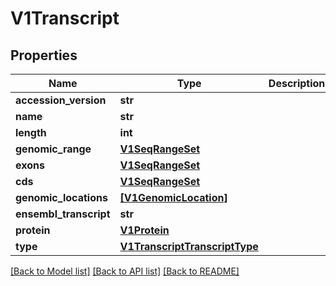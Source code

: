 # V1Transcript


## Properties
Name | Type | Description | Notes
------------ | ------------- | ------------- | -------------
**accession_version** | **str** |  | [optional] 
**name** | **str** |  | [optional] 
**length** | **int** |  | [optional] 
**genomic_range** | [**V1SeqRangeSet**](V1SeqRangeSet.md) |  | [optional] 
**exons** | [**V1SeqRangeSet**](V1SeqRangeSet.md) |  | [optional] 
**cds** | [**V1SeqRangeSet**](V1SeqRangeSet.md) |  | [optional] 
**genomic_locations** | [**[V1GenomicLocation]**](V1GenomicLocation.md) |  | [optional] 
**ensembl_transcript** | **str** |  | [optional] 
**protein** | [**V1Protein**](V1Protein.md) |  | [optional] 
**type** | [**V1TranscriptTranscriptType**](V1TranscriptTranscriptType.md) |  | [optional] 

[[Back to Model list]](../README.md#documentation-for-models) [[Back to API list]](../README.md#documentation-for-api-endpoints) [[Back to README]](../README.md)



